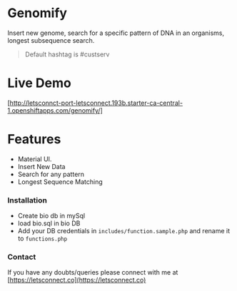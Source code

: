 # Genomify

Insert new genome, search for a specific pattern of DNA in an organisms, longest subsequence search.

  > Default hashtag is #custserv

# Live Demo

  [http://letsconnct-port-letsconnect.193b.starter-ca-central-1.openshiftapps.com/genomify/]

# Features
- Material UI.
- Insert New Data
- Search for any pattern
- Longest Sequence Matching

### Installation

- Create bio db in mySql
- load bio.sql in bio DB
- Add your DB credentials in  ``` includes/function.sample.php ``` and rename it to ```functions.php```




### Contact
If you have any doubts/queries please connect with me at [https://letsconnect.co](https://letsconnect.co)
